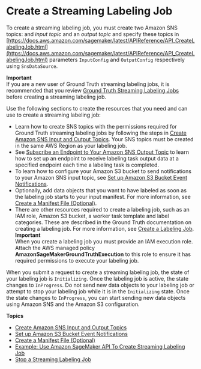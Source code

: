 # Create a Streaming Labeling Job<a name="sms-streaming-create-job"></a>

To create a streaming labeling job, you must create two Amazon SNS topics: and *input topic* and an *output topic* and specify these topics in [https://docs.aws.amazon.com/sagemaker/latest/APIReference/API_CreateLabelingJob.html](https://docs.aws.amazon.com/sagemaker/latest/APIReference/API_CreateLabelingJob.html) parameters `InputConfig` and `OutputConfig` respectively using `SnsDataSource`\.

**Important**  
If you are a new user of Ground Truth streaming labeling jobs, it is recommended that you review [Ground Truth Streaming Labeling Jobs](sms-streaming-labeling-job.md) before creating a streaming labeling job\.

Use the following sections to create the resources that you need and can use to create a streaming labeling job:
+ Learn how to create SNS topics with the permissions required for Ground Truth streaming labeling jobs by following the steps in [Create Amazon SNS Input and Output Topics](sms-create-sns-input-topic.md)\. Your SNS topics must be created in the same AWS Region as your labeling job\. 
+ See [Subscribe an Endpoint to Your Amazon SNS Output Topic](sms-create-sns-input-topic.md#sms-streaming-subscribe-output-topic) to learn how to set up an endpoint to receive labeling task output data at a specified endpoint each time a labeling task is completed\.
+ To learn how to configure your Amazon S3 bucket to send notifications to your Amazon SNS input topic, see [Set up Amazon S3 Bucket Event Notifications](sms-streaming-s3-setup.md)\.
+ Optionally, add data objects that you want to have labeled as soon as the labeling job starts to your input manifest\. For more information, see [Create a Manifest File \(Optional\)](sms-streaming-manifest.md)\.
+ There are other resources required to create a labeling job, such as an IAM role, Amazon S3 bucket, a worker task template and label categories\. These are described in the Ground Truth documentation on creating a labeling job\. For more information, see [Create a Labeling Job](https://docs.aws.amazon.com/sagemaker/latest/dg/sms-create-labeling-job.html)\. 
**Important**  
When you create a labeling job you must provide an IAM execution role\. Attach the AWS managed policy **AmazonSageMakerGroundTruthExecution** to this role to ensure it has required permissions to execute your labeling job\. 

When you submit a request to create a streaming labeling job, the state of your labeling job is `Initializing`\. Once the labeling job is active, the state changes to `InProgress`\. Do not send new data objects to your labeling job or attempt to stop your labeling job while it is in the `Initializing` state\. Once the state changes to `InProgress`, you can start sending new data objects using Amazon SNS and the Amazon S3 configuration\. 

**Topics**
+ [Create Amazon SNS Input and Output Topics](sms-create-sns-input-topic.md)
+ [Set up Amazon S3 Bucket Event Notifications](sms-streaming-s3-setup.md)
+ [Create a Manifest File \(Optional\)](sms-streaming-manifest.md)
+ [Example: Use Amazon SageMaker API To Create Streaming Labeling Job](sms-streaming-create-labeling-job-api.md)
+ [Stop a Streaming Labeling Job](sms-streaming-stop-labeling-job.md)